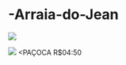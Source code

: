 # -Arraia-do-Jean
![](https://img.freepik.com/vetores-gratis/festa-junina-fundo-com-espigas_23-2147624989.jpg?w=826&t=st=1687522007~exp=1687522607~hmac=d63635b4b637f088c010bc694f8cd632250527a2303ea1caa539c7b883de74da)


![](https://img.freepik.com/fotos-premium/pacoca-brasileira-pequeno-doce-feito-de-farinha-de-amendoim-chamada-pacoquina_72932-1270.jpg) <PAÇOCA R$04:50 
